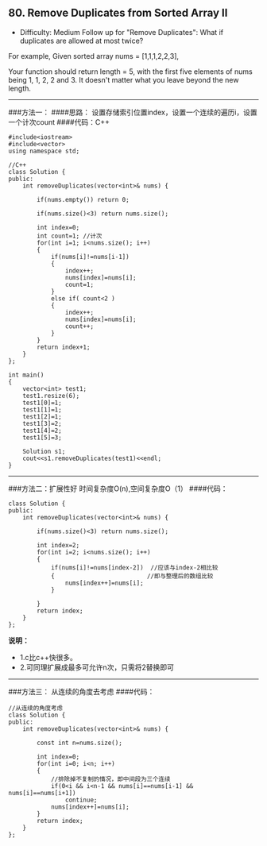 ## 80. Remove Duplicates from Sorted Array II  

- Difficulty: Medium
Follow up for "Remove Duplicates":
What if duplicates are allowed at most twice?

For example,
Given sorted array nums = [1,1,1,2,2,3],

Your function should return length = 5, 
with the first five elements of nums being 1, 1, 2, 2 and 3. 
It doesn't matter what you leave beyond the new length.

---------------------------------------------------------------
###方法一：
####思路：
 设置存储索引位置index，设置一个连续的遍历i，设置一个计次count
####代码：C++
```
#include<iostream>
#include<vector>
using namespace std;

//C++
class Solution {
public:
    int removeDuplicates(vector<int>& nums) {

		if(nums.empty()) return 0;

		if(nums.size()<3) return nums.size();

        int index=0;
		int count=1; //计次
		for(int i=1; i<nums.size(); i++)
		{
			if(nums[i]!=nums[i-1])
			{
				index++;
				nums[index]=nums[i];
				count=1;
			}
			else if( count<2 )
			{
				index++;
				nums[index]=nums[i];
				count++;
			}
		}
		return index+1;
    }
};

int main()
{
	vector<int> test1;
	test1.resize(6);
	test1[0]=1;
	test1[1]=1;
	test1[2]=1;
	test1[3]=2;
	test1[4]=2;
	test1[5]=3;

	Solution s1;
	cout<<s1.removeDuplicates(test1)<<endl;
}
```
------------------------------------------------------------
###方法二：扩展性好
时间复杂度O(n),空间复杂度O（1）
####代码：
```
class Solution {
public:
    int removeDuplicates(vector<int>& nums) {

		if(nums.size()<3) return nums.size();

        int index=2;
		for(int i=2; i<nums.size(); i++)
		{
			if(nums[i]!=nums[index-2])  //应该与index-2相比较
			{                          //即与整理后的数组比较
				nums[index++]=nums[i];
			}

		}
		return index;
    }
};
```
**说明：**
- 1.c比c++快很多。
- 2.可同理扩展成最多可允许n次，只需将2替换即可

----------------------------------------------------------
###方法三：
从连续的角度去考虑
####代码：
```
//从连续的角度考虑
class Solution {
public:
    int removeDuplicates(vector<int>& nums) {

		const int n=nums.size();

        int index=0;
		for(int i=0; i<n; i++)
		{
			//排除掉不复制的情况，即中间段为三个连续
			if(0<i && i<n-1 && nums[i]==nums[i-1] && nums[i]==nums[i+1])
				continue;
			nums[index++]=nums[i];
		}
		return index;
    }
};
```
